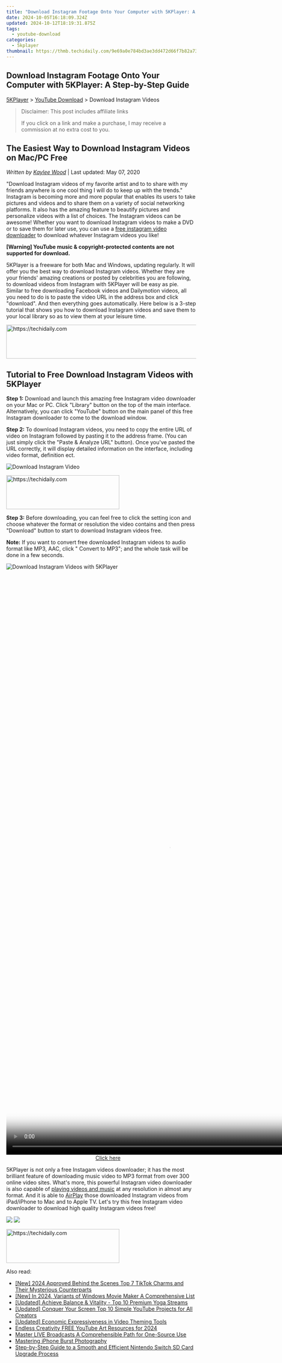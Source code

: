 ```yaml
---
title: "Download Instagram Footage Onto Your Computer with 5KPlayer: A Step-by-Step Guide"
date: 2024-10-05T16:18:09.324Z
updated: 2024-10-12T18:19:31.875Z
tags:
  - youtube-download
categories:
  - 5kplayer
thumbnail: https://thmb.techidaily.com/9e69a0e784bd3ae3dd472d66f7b82a73a597b4e834af54db794f028b2e6a2fda.jpg
---
```


## Download Instagram Footage Onto Your Computer with 5KPlayer: A Step-by-Step Guide

[5KPlayer](https://tools.techidaily.com/5kplayer/products/) \> [YouTube Download](https://tools.techidaily.com/5kplayer/youtube-download/) \> Download Instagram Videos

>  Disclaimer: This post includes affiliate links
>
>  If you click on a link and make a purchase, I may receive a commission at no extra cost to you.
>

## The Easiest Way to Download Instagram Videos on Mac/PC Free

 _Written by [Kaylee Wood](https://www.quora.com/profile/Amanda-Hu-21)_ | Last updated: May 07, 2020 

"Download Instagram videos of my favorite artist and to to share with my friends anywhere is one cool thing I will do to keep up with the trends." Instagram is becoming more and more popular that enables its users to take pictures and videos and to share them on a variety of social networking platforms. It also has the amazing feature to beautify pictures and personalize videos with a list of choices. The Instagram videos can be awesome! Whether you want to download Instagram videos to make a DVD or to save them for later use, you can use a [free instagram video downloader](https://tools.techidaily.com/5kplayer/youtube-download/) to download whatever Instagram videos you like!

**\[Warning\] YouTube music & copyright-protected contents are not supported for download.**

5KPlayer is a freeware for both Mac and Windows, updating regularly. It will offer you the best way to download Instagram videos. Whether they are your friends' amazing creations or posted by celebrities you are following, to download videos from Instagram with 5KPlayer will be easy as pie. Similar to free downloading Facebook videos and Dailymotion videos, all you need to do is to paste the video URL in the address box and click "download". And then everything goes automatically. Here below is a 3-step tutorial that shows you how to download Instagram videos and save them to your local library so as to view them at your leisure time.

<!-- affiliate ads begin -->
<a href="https://appsumo.8odi.net/c/5597632/2082526/7443" target="_top" id="2082526">
  <img src="//a.impactradius-go.com/display-ad/7443-2082526" border="0" alt="https://techidaily.com" width="728" height="90"/>
</a>
<img height="0" width="0" src="https://appsumo.8odi.net/i/5597632/2082526/7443" style="position:absolute;visibility:hidden;" border="0" />
<!-- affiliate ads end -->

## Tutorial to Free Download Instagram Videos with 5KPlayer

**Step 1:** Download and launch this amazing free Instagram video downloader on your Mac or PC. Click "Library" button on the top of the main interface. Alternatively, you can click "YouTube" button on the main panel of this free Instagram downloader to come to the download window.

**Step 2:** To download Instagram videos, you need to copy the entire URL of video on Instagram followed by pasting it to the address frame. (You can just simply click the "Paste & Analyze URL" button). Once you've pasted the URL correctly, it will display detailed information on the interface, including video format, definition ect.

![Download Instagram Video](https://www.5kplayer.com/youtube-download/img/youtube-0119-01.jpg) 

<!-- affiliate ads begin -->
<a href="https://aligracehair.sjv.io/c/5597632/2016129/19272" target="_top" id="2016129">
  <img src="//a.impactradius-go.com/display-ad/19272-2016129" border="0" alt="https://techidaily.com" width="300" height="90"/>
</a>
<img height="0" width="0" src="https://aligracehair.sjv.io/i/5597632/2016129/19272" style="position:absolute;visibility:hidden;" border="0" />
<!-- affiliate ads end -->

**Step 3:** Before downloading, you can feel free to click the setting icon and choose whatever the format or resolution the video contains and then press "Download" button to start to download Instagram videos free.

**Note:** If you want to convert free downloaded Instagram videos to audio format like MP3, AAC, click " Convert to MP3"; and the whole task will be done in a few seconds.

![Download Instagram Videos with 5KPlayer](https://www.5kplayer.com/youtube-download/img/5k-instagram-videos-xsy-031302.jpg) 

<!-- affiliate ads begin -->
<span id="1424527">
					<video width="864" height="1536" style="cursor:pointer"
           poster="//a.impactradius-go.com/display-clicktoplayimage/1424527.png"
           onclick="if(!this.playClicked){this.play();this.setAttribute('controls',true);this.playClicked=true;}">
	   <source src="//a.impactradius-go.com/display-ad/16446-1424527">
	   <img src="//a.impactradius-go.com/display-clicktoplayimage/1424527.png" style="border: none; height: 100%; width: 100%; object-fit: contain">
	</video>
	<div style="width:540px;text-align:center"><a href="javascript:window.open(decodeURIComponent('https%3A%2F%2Flaganoo.pxf.io%2Fc%2F5597632%2F1424527%2F16446'), '_blank');void(0);">Click here</a></div>
</span>
<img height="0" width="0" src="https://imp.pxf.io/i/5597632/1424527/16446" style="position:absolute;visibility:hidden;" border="0" />
<!-- affiliate ads end -->

5KPlayer is not only a free Instagam videos downloader; it has the most brilliant feature of downloading music video to MP3 format from over 300 online video sites. What's more, this powerful Instagram video downloader is also capable of [playing videos and music](https://tools.techidaily.com/5kplayer/video-music-player/) at any resolution in almost any format. And it is able to [AirPlay](https://tools.techidaily.com/5kplayer/airplay/) those downloaded Instagram videos from iPad/iPhone to Mac and to Apple TV. Let's try this free Instagram video downloader to download high quality Instagram videos free!

[![](https://www.5kplayer.com/youtube-download/../button/freedownwhitewin.png)](https://tools.techidaily.com/5kplayer/products/) [![](https://www.5kplayer.com/youtube-download/../button/freedownbackmac.png)](https://tools.techidaily.com/5kplayer/products/)

<!-- affiliate ads begin -->
<a href="https://aligracehair.sjv.io/c/5597632/1975836/19272" target="_top" id="1975836">
  <img src="//a.impactradius-go.com/display-ad/19272-1975836" border="0" alt="https://techidaily.com" width="300" height="90"/>
</a>
<img height="0" width="0" src="https://aligracehair.sjv.io/i/5597632/1975836/19272" style="position:absolute;visibility:hidden;" border="0" />
<!-- affiliate ads end -->

<ins class="adsbygoogle"
     style="display:block"
     data-ad-format="autorelaxed"
     data-ad-client="ca-pub-7571918770474297"
     data-ad-slot="1223367746"></ins>

<ins class="adsbygoogle"
     style="display:block"
     data-ad-client="ca-pub-7571918770474297"
     data-ad-slot="8358498916"
     data-ad-format="auto"
     data-full-width-responsive="true"></ins>

<span class="atpl-alsoreadstyle">Also read:</span>
<div><ul>
<li><a href="https://tiktok-videos.techidaily.com/new-2024-approved-behind-the-scenes-top-7-tiktok-charms-and-their-mysterious-counterparts/"><u>[New] 2024 Approved Behind the Scenes Top 7 TikTok Charms and Their Mysterious Counterparts</u></a></li>
<li><a href="https://fox-direct.techidaily.com/new-in-2024-variants-of-windows-movie-maker-a-comprehensive-list/"><u>[New] In 2024, Variants of Windows Movie Maker A Comprehensive List</u></a></li>
<li><a href="https://youtube-video-recordings.techidaily.com/updated-achieve-balance-and-vitality-top-10-premium-yoga-streams/"><u>[Updated] Achieve Balance & Vitality - Top 10 Premium Yoga Streams</u></a></li>
<li><a href="https://youtube-video-recordings.techidaily.com/updated-conquer-your-screen-top-10-simple-youtube-projects-for-all-creators/"><u>[Updated] Conquer Your Screen Top 10 Simple YouTube Projects for All Creators</u></a></li>
<li><a href="https://youtube-video-recordings.techidaily.com/updated-economic-expressiveness-in-video-theming-tools/"><u>[Updated] Economic Expressiveness in Video Theming Tools</u></a></li>
<li><a href="https://youtube-video-recordings.techidaily.com/endless-creativity-free-youtube-art-resources-for-2024/"><u>Endless Creativity FREE YouTube Art Resources for 2024</u></a></li>
<li><a href="https://fox-http.techidaily.com/master-live-broadcasts-a-comprehensible-path-for-one-source-use/"><u>Master LIVE Broadcasts A Comprehensible Path for One-Source Use</u></a></li>
<li><a href="https://extra-hints.techidaily.com/mastering-iphone-burst-photography/"><u>Mastering iPhone Burst Photography</u></a></li>
<li><a href="https://discover-awesome.techidaily.com/step-by-step-guide-to-a-smooth-and-efficient-nintendo-switch-sd-card-upgrade-process/"><u>Step-by-Step Guide to a Smooth and Efficient Nintendo Switch SD Card Upgrade Process</u></a></li>
</ul></div>

